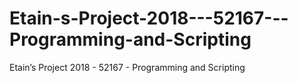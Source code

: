 # Etain-s-Project-2018---52167---Programming-and-Scripting
Etain’s Project 2018 - 52167 - Programming and Scripting

